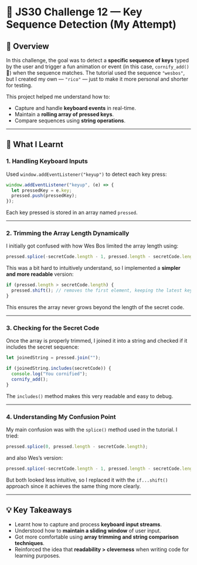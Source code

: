 # 🧩 JS30 Challenge 12 — Key Sequence Detection (My Attempt)

## 📘 Overview

In this challenge, the goal was to detect a **specific sequence of keys** typed by the user and trigger a fun animation or event (in this case, `cornify_add()` 🦄) when the sequence matches.
The tutorial used the sequence `"wesbos"`, but I created my own — `"rico"` — just to make it more personal and shorter for testing.

This project helped me understand how to:

- Capture and handle **keyboard events** in real-time.
- Maintain a **rolling array of pressed keys**.
- Compare sequences using **string operations**.

---

## 🧠 What I Learnt

### 1. Handling Keyboard Inputs

Used `window.addEventListener("keyup")` to detect each key press:

```js
window.addEventListener("keyup", (e) => {
  let pressedKey = e.key;
  pressed.push(pressedKey);
});
```

Each key pressed is stored in an array named `pressed`.

---

### 2. Trimming the Array Length Dynamically

I initially got confused with how Wes Bos limited the array length using:

```js
pressed.splice(-secretCode.length - 1, pressed.length - secretCode.length);
```

This was a bit hard to intuitively understand, so I implemented a **simpler and more readable** version:

```js
if (pressed.length > secretCode.length) {
  pressed.shift(); // removes the first element, keeping the latest keys only
}
```

This ensures the array never grows beyond the length of the secret code.

---

### 3. Checking for the Secret Code

Once the array is properly trimmed, I joined it into a string and checked if it includes the secret sequence:

```js
let joinedString = pressed.join("");

if (joinedString.includes(secretCode)) {
  console.log("You cornified");
  cornify_add();
}
```

The `includes()` method makes this very readable and easy to debug.

---

### 4. Understanding My Confusion Point

My main confusion was with the `splice()` method used in the tutorial.
I tried:

```js
pressed.splice(0, pressed.length - secretCode.length);
```

and also Wes’s version:

```js
pressed.splice(-secretCode.length - 1, pressed.length - secretCode.length);
```

But both looked less intuitive, so I replaced it with the `if...shift()` approach since it achieves the same thing more clearly.

---

## 💡 Key Takeaways

- Learnt how to capture and process **keyboard input streams**.
- Understood how to **maintain a sliding window** of user input.
- Got more comfortable using **array trimming and string comparison techniques**.
- Reinforced the idea that **readability > cleverness** when writing code for learning purposes.
